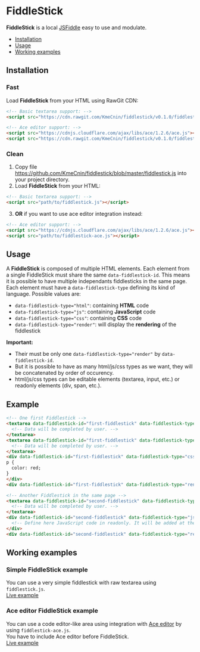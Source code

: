 # FiddleStick
**FiddleStick** is a local [JSFiddle](https://jsfiddle.net/) easy to use and modulate.

- [Installation](#installation)
- [Usage](#usage)
- [Working examples](#working-examples)

## Installation

### Fast
Load **FiddleStick** from your HTML using RawGit CDN:
```html
<!-- Basic textarea support: -->
<script src="https://cdn.rawgit.com/KmeCnin/fiddlestick/v0.1.0/fiddlestick.js"></script>
```
```html
<!-- Ace editor support: -->
<script src="https://cdnjs.cloudflare.com/ajax/libs/ace/1.2.6/ace.js"></script>
<script src="https://cdn.rawgit.com/KmeCnin/fiddlestick/v0.1.0/fiddlestick-ace.js"></script>
```

### Clean
1. Copy file https://github.com/KmeCnin/fiddlestick/blob/master/fiddlestick.js into your project directory.
2. Load **FiddleStick** from your HTML:
```html
<!-- Basic textarea support: -->
<script src="path/to/fiddlestick.js"></script>
```
3. **OR** if you want to use ace editor integration instead:
```html
<!-- Ace editor support: -->
<script src="https://cdnjs.cloudflare.com/ajax/libs/ace/1.2.6/ace.js"></script>
<script src="path/to/fiddlestick-ace.js"></script>
```

## Usage
A **FiddleStick** is composed of multiple HTML elements.
Each element from a single FiddleStick must share the same `data-fiddlestick-id`. This means it is possible to have multiple independants fiddlesticks in the same page.  
Each element must have a `data-fiddlestick-type` defining its kind of language. Possible values are:
- `data-fiddlestick-type="html"`: containing **HTML** code
- `data-fiddlestick-type="js"`: containing **JavaScript** code
- `data-fiddlestick-type="css"`: containing **CSS** code
- `data-fiddlestick-type="render"`: will display the **rendering** of the fiddlestick  

**Important:**
- Their must be only one `data-fiddlestick-type="render"` by `data-fiddlestick-id`.
- But it is possible to have as many html/js/css types as we want, they will be concatenated by order of occurency.
- html/js/css types can be editable elements (textarea, input, etc.) or readonly elements (div, span, etc.).

## Example
```html
<!-- One first Fiddlestick -->
<textarea data-fiddlestick-id="first-fiddlestick" data-fiddlestick-type="html">
  <!-- Data will be completed by user. -->
</textarea>
<textarea data-fiddlestick-id="first-fiddlestick" data-fiddlestick-type="js">
  <!-- Data will be completed by user. -->
</textarea>
<div data-fiddlestick-id="first-fiddlestick" data-fiddlestick-type="css">
p {
  color: red;
}
</div>
<div data-fiddlestick-id="first-fiddlestick" data-fiddlestick-type="render"></div>

<!-- Another Fiddlestick in the same page -->
<textarea data-fiddlestick-id="second-fiddlestick" data-fiddlestick-type="js">
  <!-- Data will be completed by user. -->
</textarea>
<div data-fiddlestick-id="second-fiddlestick" data-fiddlestick-type="js">
  <!-- Define here JavaScript code in readonly. It will be added at the end of the previous code then rendered. -->
</div>
<div data-fiddlestick-id="second-fiddlestick" data-fiddlestick-type="render"></div>
```

## Working examples
### Simple FiddleStick example
You can use a very simple fiddlestick with raw textarea using `fiddlestick.js`.  
[Live example](https://kmecnin.github.io/fiddlestick/example/simple)
### Ace editor FiddleStick example
You can use a code editor-like area using integration with [Ace editor](https://ace.c9.io/) by using `fiddlestick-ace.js`.  
You have to include Ace editor before FiddleStick.  
[Live example](https://kmecnin.github.io/fiddlestick/example/mrhankey)
